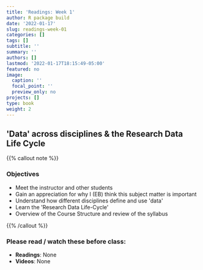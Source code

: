 ```yaml
---
title: 'Readings: Week 1'
author: R package build
date: '2022-01-17'
slug: readings-week-01
categories: []
tags: []
subtitle: ''
summary: ''
authors: []
lastmod: '2022-01-17T18:15:49-05:00'
featured: no
image:
  caption: ''
  focal_point: ''
  preview_only: no
projects: []
type: book
weight: 2
---
```



## 'Data' across disciplines & the Research Data Life Cycle 

{{% callout note %}}

### Objectives

* Meet the instructor and other students
* Gain an appreciation for why I (EB) think this subject matter is important
* Understand how different disciplines define and use 'data'
* Learn the 'Research Data Life-Cycle'
* Overview of the Course Structure and review of the syllabus

{{% /callout %}}

### Please read / watch these before class:

* **Readings**: None
* **Videos**: None


